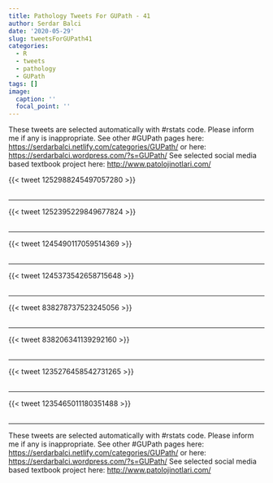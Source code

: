 ```yaml
---
title: Pathology Tweets For GUPath - 41
author: Serdar Balci
date: '2020-05-29'
slug: tweetsForGUPath41
categories:
  - R
  - tweets
  - pathology
  - GUPath
tags: []
image:
  caption: ''
  focal_point: ''
---
```



These tweets are selected automatically with #rstats code. Please inform me if any is inappropriate.
See other #GUPath pages here: https://serdarbalci.netlify.com/categories/GUPath/  or here: https://serdarbalci.wordpress.com/?s=GUPath/ 
See selected social media based textbook project here: http://www.patolojinotlari.com/

{{< tweet 1252988245497057280 >}}
<br>
<br>
<hr>
{{< tweet 1252395229849677824 >}}
<br>
<br>
<hr>
{{< tweet 1245490117059514369 >}}
<br>
<br>
<hr>
{{< tweet 1245373542658715648 >}}
<br>
<br>
<hr>
{{< tweet 838278737523245056 >}}
<br>
<br>
<hr>
{{< tweet 838206341139292160 >}}
<br>
<br>
<hr>
{{< tweet 1235276458542731265 >}}
<br>
<br>
<hr>
{{< tweet 1235465011180351488 >}}
<br>
<br>
<hr>


These tweets are selected automatically with #rstats code. Please inform me if any is inappropriate.
See other #GUPath pages here: https://serdarbalci.netlify.com/categories/GUPath/  or here: https://serdarbalci.wordpress.com/?s=GUPath/ 
See selected social media based textbook project here: http://www.patolojinotlari.com/
